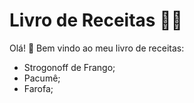 # Livro de Receitas :man_cook:

Olá! :wave: Bem vindo ao meu livro de receitas:

- Strogonoff de Frango;
- Pacumê;
- Farofa;